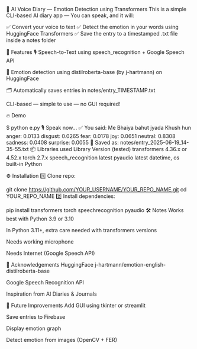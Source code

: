📝 AI Voice Diary — Emotion Detection using Transformers
This is a simple CLI-based AI diary app —
You can speak, and it will:

✅ Convert your voice to text
✅ Detect the emotion in your words using HuggingFace Transformers
✅ Save the entry to a timestamped .txt file inside a notes folder

🚀 Features
🎙️ Speech-to-Text using speech_recognition + Google Speech API

🤗 Emotion detection using distilroberta-base (by j-hartmann) on HuggingFace

🗂️ Automatically saves entries in notes/entry_TIMESTAMP.txt

CLI-based — simple to use — no GUI required!

🔥 Demo

$ python e.py
🎙️ Speak now...
✅ You said: Me Bhaiya bahut jyada Khush hun
anger: 0.0133
disgust: 0.0265
fear: 0.0178
joy: 0.0651
neutral: 0.8308
sadness: 0.0408
surprise: 0.0055
📁 Saved as: notes/entry_2025-06-19_14-35-55.txt
📦 Libraries used
Library	Version (tested)
transformers	4.36.x or 4.52.x
torch	2.7.x
speech_recognition	latest
pyaudio	latest
datetime, os	built-in Python

⚙️ Installation
1️⃣ Clone repo:

git clone https://github.com/YOUR_USERNAME/YOUR_REPO_NAME.git
cd YOUR_REPO_NAME
2️⃣ Install dependencies:

pip install transformers torch speechrecognition pyaudio
🛠️ Notes
Works best with Python 3.9 or 3.10

In Python 3.11+, extra care needed with transformers versions

Needs working microphone

Needs Internet (Google Speech API)

🤝 Acknowledgements
HuggingFace j-hartmann/emotion-english-distilroberta-base

Google Speech Recognition API

Inspiration from AI Diaries & Journals

🔮 Future Improvements
Add GUI using tkinter or streamlit

Save entries to Firebase

Display emotion graph

Detect emotion from images (OpenCV + FER)
